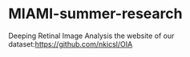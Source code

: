 # MIAMI-summer-research
Deeping Retinal Image Analysis
the website of our dataset:https://github.com/nkicsl/OIA
